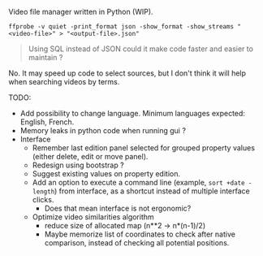 Video file manager written in Python (WIP).

```
ffprobe -v quiet -print_format json -show_format -show_streams "<video-file>" > "<output-file>.json"
```

> Using SQL instead of JSON could it make code faster and easier to maintain ?

No. It may speed up code to select sources, but I don't think it will help
when searching videos by terms.


TODO:
- Add possibility to change language. Minimum languages expected: English, French.
- Memory leaks in python code when running gui ?
- Interface
  - Remember last edition panel selected for grouped property values
    (either delete, edit or move panel).
  - Redesign using bootstrap ?
  - Suggest existing values on property edition.
  - Add an option to execute a command line (example, `sort +date -length`)
    from interface, as a shortcut instead of multiple interface clicks.
    - Does that mean interface is not ergonomic?
  - Optimize video similarities algorithm
    - reduce size of allocated map (n**2 -> n*(n-1)/2)
    - Maybe memorize list of coordinates to check after native comparison,
      instead of checking all potential positions.
